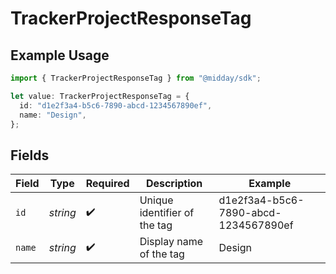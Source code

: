 # TrackerProjectResponseTag

## Example Usage

```typescript
import { TrackerProjectResponseTag } from "@midday/sdk";

let value: TrackerProjectResponseTag = {
  id: "d1e2f3a4-b5c6-7890-abcd-1234567890ef",
  name: "Design",
};
```

## Fields

| Field                                | Type                                 | Required                             | Description                          | Example                              |
| ------------------------------------ | ------------------------------------ | ------------------------------------ | ------------------------------------ | ------------------------------------ |
| `id`                                 | *string*                             | :heavy_check_mark:                   | Unique identifier of the tag         | d1e2f3a4-b5c6-7890-abcd-1234567890ef |
| `name`                               | *string*                             | :heavy_check_mark:                   | Display name of the tag              | Design                               |